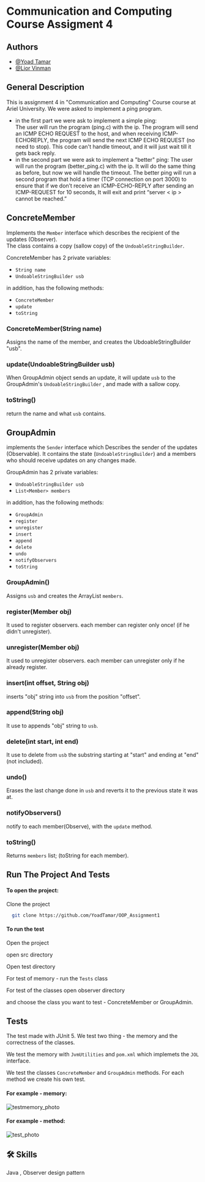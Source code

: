 
# Communication and Computing Course Assigment 4


## Authors

- [@Yoad Tamar](https://github.com/YoadTamar)
- [@Lior Vinman](https://github.com/liorvi35)

## General Description
This is assignment 4 in "Communication and Computing" Course course at Ariel University.
We were asked to implement a ping program.
- in the first part we were ask to implement a simple ping: <br>
  The user will run the program (ping.c) with the ip. The program will send an ICMP ECHO REQUEST to the host, and when receiving ICMP-ECHOREPLY, the program will send the next ICMP ECHO REQUEST (no need to stop). 
  This code can't handle timeout, and it will just wait till it gets back reply.
- in the second part we were ask to implement a "better" ping:
   The user will run the program (better_ping.c) with the ip. It will do the same thing as before, but now we will handle the timeout.
   The better ping will run a second program that hold a timer (TCP connection on port 3000) to ensure that if we don’t receive an ICMP-ECHO-REPLY after sending an ICMP-REQUEST for 10 seconds, It will exit and print “server < ip > cannot be reached.”




## ConcreteMember
Implements the `Member` interface which describes the recipient of the updates (Observer). <br>
The class contains a copy (sallow copy) of the `UndoableStringBuilder`. 

ConcreteMember has 2 private variables:
-  `String name` 
- `UndoableStringBuilder usb`

  
in addition, has the following methods:
- `ConcreteMember`
- `update`
- `toString`


### ConcreteMember(String name)
Assigns the name of the member, and creates the UbdoableStringBuilder "usb".

### update(UndoableStringBuilder usb)
When GroupAdmin object sends an update, it will update `usb` to the GroupAdmin's `UndoableStringBuilder` , and made with a sallow copy.

### toString()
return the name and what `usb` contains.

## GroupAdmin

implements the `Sender` interface which 
Describes the sender of the updates (Observable). 
It contains the state (`UndoableStringBuilder`) 
and a members who should receive updates on any changes made.


GroupAdmin has 2 private variables: 
- `UndoableStringBuilder usb`
- `List<Member> members`

  
in addition, has the following methods:
- `GroupAdmin`
- `register`
- `unregister`
- `insert`
- `append`
- `delete`
- `undo`
- `notifyObservers`
- `toString`


### GroupAdmin()
Assigns `usb` and creates the ArrayList `members`.

### register(Member obj)
It used to register observers. each member can register only once! (if he didn't unregister). 

### unregister(Member obj)
It used to unregister observers. each member can unregister only if he already register. 

### insert(int offset, String obj)
inserts "obj" string into `usb` from the position "offset". 

### append(String obj)
It use to appends "obj" string to `usb`.

### delete(int start, int end)
It use to delete from `usb` the substring starting at "start" and ending at "end" (not included).

### undo()
Erases the last change done in `usb` and reverts it to the previous state it was at.

### notifyObservers()
notify to each member(Observe), with the `update` method.

### toString()
Returns `members` list; (toString for each member).


## Run The Project And Tests 

#### To open the project:

Clone the project

```bash
  git clone https://github.com/YoadTamar/OOP_Assignment1
```
#### To run the test

Open the project 

open src directory

Open test directory

For test of memory - run the `Tests` class

For test of the classes open observer directory

and choose the class you want to test - ConcreteMember or GroupAdmin.

## Tests

The test made with JUnit 5.
We test two thing - the memory and the correctness of the classes.

We test the memory with `JvmUtilities` and `pom.xml` which implemets the `JOL` interface.

We test the classes `ConcreteMember` and `GroupAdmin` methods.
For each method we create his own test.

#### For example - memory:

![testmemory_photo](https://user-images.githubusercontent.com/119599940/210111443-7bb62884-1cd0-432f-ab3b-3b9f9a05dc52.png)


#### For example - method:

![test_photo](https://user-images.githubusercontent.com/119599940/210111176-5a90fa9a-ef4c-488b-9dfc-a1d4f8470abd.png)

## 🛠 Skills
Java , Observer design pattern

